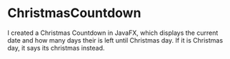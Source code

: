 # ChristmasCountdown
I created a Christmas Countdown in JavaFX, which displays the current date and how many days their is left until Christmas day. If it is Christmas day, it says its christmas instead. 
